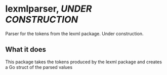 # lexmlparser, *UNDER CONSTRUCTION*

Parser for the tokens from the lexml package. Under construction.

## What it does

This package takes the tokens produced by the lexml package and creates a Go struct of the parsed values
